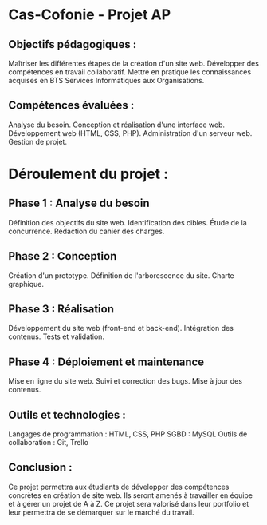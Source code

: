 # Cas-Cofonie - Projet AP

## Objectifs pédagogiques :
Maîtriser les différentes étapes de la création d'un site web.
Développer des compétences en travail collaboratif.
Mettre en pratique les connaissances acquises en BTS Services Informatiques aux Organisations. 

## Compétences évaluées :
Analyse du besoin.
Conception et réalisation d'une interface web.
Développement web (HTML, CSS, PHP).
Administration d'un serveur web.
Gestion de projet.

# Déroulement du projet :

## Phase 1 : Analyse du besoin
Définition des objectifs du site web.
Identification des cibles.
Étude de la concurrence.
Rédaction du cahier des charges.

## Phase 2 : Conception
Création d'un prototype.
Définition de l'arborescence du site.
Charte graphique.

## Phase 3 : Réalisation
Développement du site web (front-end et back-end).
Intégration des contenus.
Tests et validation.

## Phase 4 : Déploiement et maintenance
Mise en ligne du site web.
Suivi et correction des bugs.
Mise à jour des contenus.

## Outils et technologies :
Langages de programmation : HTML, CSS, PHP
SGBD : MySQL
Outils de collaboration : Git, Trello

## Conclusion :
Ce projet permettra aux étudiants de développer des compétences concrètes en création de site web.
Ils seront amenés à travailler en équipe et à gérer un projet de A à Z.
Ce projet sera valorisé dans leur portfolio et leur permettra de se démarquer sur le marché du travail.

